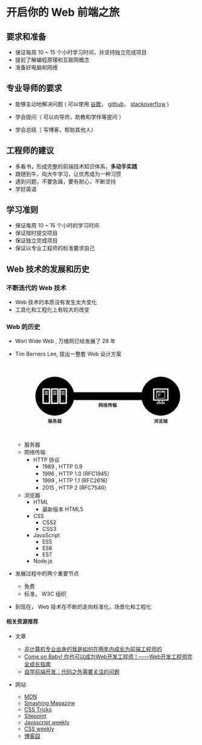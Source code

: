 # 开启你的 Web 前端之旅

## 要求和准备

- 保证每周 10 ~ 15 个小时学习时间，并坚持独立完成项目
- 提前了解编程原理和互联网概念
- 准备好电脑和网络

## 专业导师的要求

- 能够主动地解决问题 ( 可以使用 [谷歌](https://www.google.com)， [github](https://github.com/)， [stackoverflow](https://stackoverflow.com/) )

- 学会提问（ 可以向导师，助教和学伴等提问 ）
- 学会总结（ 写博客，帮助其他人）

## 工程师的建议

- 多看书，形成完整的前端技术知识体系，**多动手实践**
- 跟随到牛，向大牛学习，让优秀成为一种习惯
- 遇到问题，不要急躁，要有耐心，不断坚持
- 学好英语

## 学习准则
- 保证每周 10 ~ 15 个小时的学习时间
- 保证按时提交项目
- 保证独立完成项目
- 保证以专业工程师的标准要求自己

## Web 技术的发展和历史

### 不断迭代的 Web 技术

- Web 技术的本质没有发生太大变化
- 工具化和工程化上有较大的改变

### Web 的历史

- Worl Wide Web , 万维网已经发展了 28 年
- Tim Berners Lee, 提出一整套 Web 设计方案

    ![Web 设计方案](../img/fe-next-img01.png)

    - 服务器
    - 网络传输
        - HTTP 协议
            - 1989 , HTTP 0.9
            - 1996 , HTTP 1.0 (RFC1945）
            - 1999 , HTTP 1.1 (RFC2616)
            - 2015 , HTTP 2 (RFC7540）
    - 浏览器
        - HTML
            - 最新版本 HTML5
        - CSS
            - CSS2
            - CSS3
        - JavaScript
            - ES5
            - ES6
            - ES7
        - Node.js

- 发展过程中的两个重要节点
    - 免费
    - 标准， W3C 组织
- 到现在， Web 技术在不断的走向标准化，场景化和工程化

#### 相关资源推荐

- 文章
    - [非计算机专业出身的我是如何在两年内成长为前端工程师的](https://zhuanlan.zhihu.com/p/23272560)
    - [Come on Baby! 你也可以成为Web开发工程师！——Web开发工程师完全成长指南](https://zhuanlan.zhihu.com/p/22978846?refer=icode)
    - [自学前端开发：代码之外需要关注的问题](https://zhuanlan.zhihu.com/p/23629993)

- 网站
    - [MDN](https://developer.mozilla.org/zh-CN/)
    - [Smashing Magazine](https://www.smashingmagazine.com/)
    - [CSS Tricks](https://css-tricks.com/)
    - [Sitepoint](http://www.sitepoint.com/)
    - [Javascript weekly](http://javascriptweekly.com/)
    - [CSS weekly](http://css-weekly.com/)
    - [博客园](http://www.cnblogs.com/)
